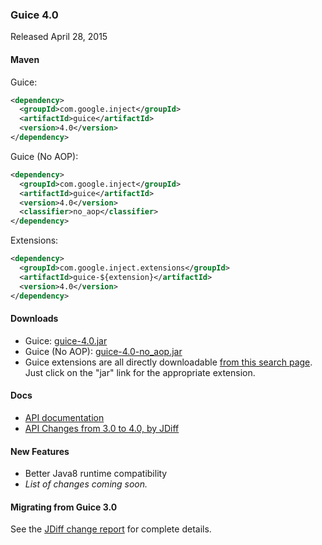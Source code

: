 ### Guice 4.0

Released April 28, 2015

#### Maven

Guice:

```xml
<dependency>
  <groupId>com.google.inject</groupId>
  <artifactId>guice</artifactId>
  <version>4.0</version>
</dependency>
```

Guice (No AOP):

```xml
<dependency>
  <groupId>com.google.inject</groupId>
  <artifactId>guice</artifactId>
  <version>4.0</version>
  <classifier>no_aop</classifier>
</dependency>
```

Extensions:

```xml
<dependency>
  <groupId>com.google.inject.extensions</groupId>
  <artifactId>guice-${extension}</artifactId>
  <version>4.0</version>
</dependency>
```

#### Downloads

 * Guice: [guice-4.0.jar](http://search.maven.org/remotecontent?filepath=com/google/inject/guice/4.0/guice-4.0.jar)
 * Guice (No AOP): [guice-4.0-no_aop.jar](http://search.maven.org/remotecontent?filepath=com/google/inject/guice/4.0/guice-4.0-no_aop.jar)
 * Guice extensions are all directly downloadable [from this search page](http://search.maven.org/#search%7Cga%7C1%7Cg%3A%22com.google.inject.extensions%22%20AND%20v%3A%224.0%22).  Just click on the "jar" link for the appropriate extension.

#### Docs

  * [API documentation](https://google.github.io/guice/api-docs/4.0/javadoc/index.html)
  * [API Changes from 3.0 to 4.0, by JDiff](http://google.github.io/guice/api-docs/4.0/api-diffs/changes.html)

#### New Features

  * Better Java8 runtime compatibility
  * _List of changes coming soon._

#### Migrating from Guice 3.0
See the [JDiff change report](http://google.github.io/guice/api-docs/4.0/api-diffs/changes.html) for complete details.

